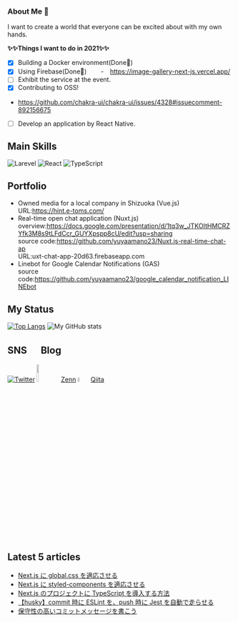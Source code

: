 ### About Me 👋

I want to create a world that everyone can be excited about with my own hands.

**✨✨Things I want to do in 2021✨✨**<br>

- [x] Building a Docker environment(Done💪)
- [x] Using Firebase(Done💪)
      　　-　https://image-gallery-next-js.vercel.app/
- [ ] Exhibit the service at the event.
- [x] Contributing to OSS!
- https://github.com/chakra-ui/chakra-ui/issues/4328#issuecomment-892156675
- [ ] Develop an application by React Native.

## Main Skills

![Larevel](https://www.vectorlogo.zone/logos/laravel/laravel-icon.svg)
![React](https://www.vectorlogo.zone/logos/reactjs/reactjs-icon.svg)
![TypeScript](https://www.vectorlogo.zone/logos/typescriptlang/typescriptlang-icon.svg)

## Portfolio

- Owned media for a local company in Shizuoka (Vue.js)<br>
  URL:https://hint.e-toms.com/ <br>
- Real-time open chat application (Nuxt.js) <br>
  overview:https://docs.google.com/presentation/d/1tq3w_JTKOItHMCRZYfk3M8s9tLFdCcr_GUYXpspp8cU/edit?usp=sharing <br>
  source code:https://github.com/yuyaamano23/Nuxt.js-real-time-chat-ap <br>
  URL:uxt-chat-app-20d63.firebaseapp.com <br>
- Linebot for Google Calendar Notifications (GAS) <br>
  source code:https://github.com/yuyaamano23/google_calendar_notification_LINEbot <br>

## My Status

[![Top Langs](https://github-readme-stats.vercel.app/api/top-langs/?username=yuyaamano23&layout=compact)](https://github.com/yuyaamano23)
![My GitHub stats](https://github-readme-stats.vercel.app/api?username=yuyaamano23&show_icons=true&theme=flag-india)

## SNS 　 Blog

[![Twitter](https://www.vectorlogo.zone/logos/twitter/twitter-ar21.svg)](https://twitter.com/Yuya2218)
<img src="https://user-images.githubusercontent.com/58542696/107915561-0f7d7080-6fa8-11eb-97f3-0f92cdb4ca71.png" width="10%">
[Zenn](https://zenn.dev/yuyaamano23)
<img src="https://user-images.githubusercontent.com/58542696/107916312-73ecff80-6fa9-11eb-8c7d-f60763c7374c.png" width="5%">
[Qiita](https://qiita.com/Yuya2218)

## Latest 5 articles

<!-- LATEST_ARTICLES_START -->

- [Next.js に global.css を適応させる](https://zenn.dev/yuyaamano23/articles/1661278dfe650f)
- [Next.js に styled-components を適応させる](https://zenn.dev/yuyaamano23/articles/ce2d5fdf56e7b6)
- [Next.js のプロジェクトに TypeScript を導入する方法](https://zenn.dev/yuyaamano23/articles/ca8648b395551a)
- [【husky】commit 時に ESLint を、push 時に Jest を自動で走らせる](https://zenn.dev/yuyaamano23/articles/4856c45c3d3db1)
- [保守性の高いコミットメッセージを書こう](https://zenn.dev/yuyaamano23/articles/d7b9e39d3619bd)
<!-- LATEST_ARTICLES_END -->
